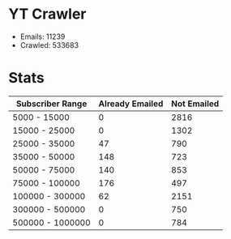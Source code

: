 # YT Crawler
- Emails: 11239
- Crawled: 533683

# Stats
| Subscriber Range  | Already Emailed | Not Emailed |
|-------|-------|-------|
| 5000 - 15000 | 0 | 2816 |
| 15000 - 25000 | 0 | 1302 |
| 25000 - 35000 | 47 | 790 |
| 35000 - 50000 | 148 | 723 |
| 50000 - 75000 | 140 | 853 |
| 75000 - 100000 | 176 | 497 |
| 100000 - 300000 | 62 | 2151 |
| 300000 - 500000 | 0 | 750 |
| 500000 - 1000000 | 0 | 784 |
